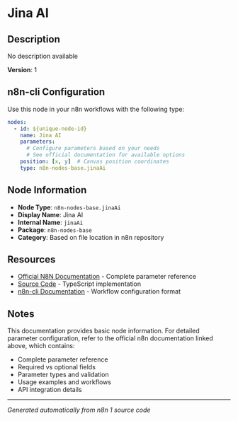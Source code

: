 # Jina AI

## Description

No description available

**Version**: 1

## n8n-cli Configuration

Use this node in your n8n workflows with the following type:

```yaml
nodes:
  - id: ${unique-node-id}
    name: Jina AI
    parameters:
      # Configure parameters based on your needs
      # See official documentation for available options
    position: [x, y]  # Canvas position coordinates
    type: n8n-nodes-base.jinaAi
```

## Node Information

- **Node Type**: `n8n-nodes-base.jinaAi`
- **Display Name**: Jina AI
- **Internal Name**: `jinaAi`
- **Package**: `n8n-nodes-base`
- **Category**: Based on file location in n8n repository

## Resources

- [Official N8N Documentation](https://docs.n8n.io/integrations/builtin/app-nodes/n8n-nodes-base.jinaai/) - Complete parameter reference
- [Source Code](https://github.com/n8n-io/n8n/blob/master/packages/nodes-base/nodes/JinaAI/JinaAi.node.ts) - TypeScript implementation
- [n8n-cli Documentation](https://github.com/edenreich/n8n-cli) - Workflow configuration format

## Notes

This documentation provides basic node information. For detailed parameter configuration, 
refer to the official n8n documentation linked above, which contains:

- Complete parameter reference
- Required vs optional fields
- Parameter types and validation
- Usage examples and workflows
- API integration details

---
*Generated automatically from n8n 1 source code*
